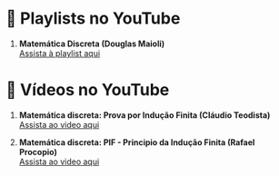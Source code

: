 # 🎥 Playlists no YouTube

1. **Matemática Discreta (Douglas Maioli)**  
   [Assista à playlist aqui](https://www.youtube.com/playlist?list=PLrOyM49ctTx-HWypJVvn_zMO1o7oOAfVx)

# 🎥 Vídeos no YouTube

1. **Matemática discreta: Prova por Indução Finita (Cláudio Teodista)**  
   [Assista ao video aqui](https://www.youtube.com/watch?v=xA9DUC2dzTg)

2. **Matemática discreta: PIF - Principio da Indução Finita (Rafael Procopio)**  
  [Assista ao video aqui](https://www.youtube.com/watch?v=PzHYlqL4Hpw)
